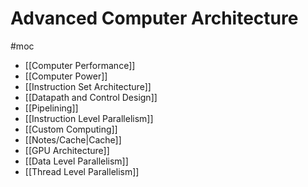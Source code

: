 # Advanced Computer Architecture
#moc 
- [[Computer Performance]]
- [[Computer Power]]
- [[Instruction Set Architecture]]
- [[Datapath and Control Design]]
- [[Pipelining]]
- [[Instruction Level Parallelism]]
- [[Custom Computing]]
- [[Notes/Cache|Cache]]
- [[GPU Architecture]]
- [[Data Level Parallelism]]
- [[Thread Level Parallelism]]